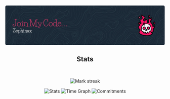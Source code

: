 ![Header](./github-header-image.webp)

<div align="center">
<h2>Stats</h2>
</div>

<br>

<p align="center">
  <img alt="Mark streak" src="https://github-readme-streak-stats.herokuapp.com/?user=Zephinax&hide_border=true&theme=transparent"/> 
</p>
<div align="center">
  <img align="center" src="http://github-profile-summary-cards.vercel.app/api/cards/stats?username=Zephinax&theme=transparent" height="180em" alt="Stats"/>
  <img align="center" src="http://github-profile-summary-cards.vercel.app/api/cards/productive-time?username=Zephinax&theme=transparent&utcOffset=0" height="180em" alt="Time Graph"/>
  <img align="center" src="http://github-profile-summary-cards.vercel.app/api/cards/profile-details?username=Zephinax&theme=transparent" height="180em" alt="Commitments"/>
</div>

